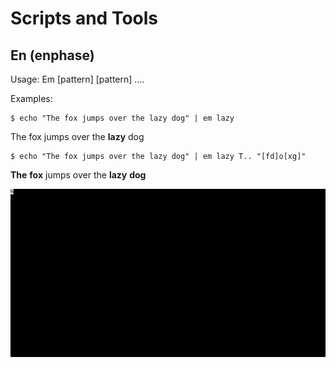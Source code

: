 # Scripts and Tools

## En (enphase)
Usage: Em [pattern] [pattern] ....

Examples:

    $ echo "The fox jumps over the lazy dog" | em lazy

The fox jumps over the **lazy** dog

    $ echo "The fox jumps over the lazy dog" | em lazy T.. "[fd]o[xg]"

**The** **fox** jumps over the **lazy** **dog**

![Screencast](example.gif)
